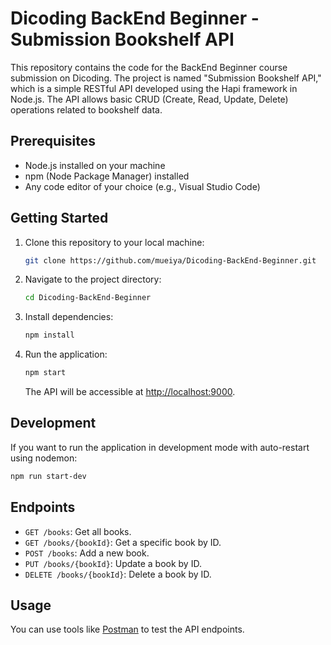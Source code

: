 # Dicoding BackEnd Beginner - Submission Bookshelf API

This repository contains the code for the BackEnd Beginner course submission on Dicoding. The project is named "Submission Bookshelf API," which is a simple RESTful API developed using the Hapi framework in Node.js. The API allows basic CRUD (Create, Read, Update, Delete) operations related to bookshelf data.

## Prerequisites

- Node.js installed on your machine
- npm (Node Package Manager) installed
- Any code editor of your choice (e.g., Visual Studio Code)

## Getting Started

1. Clone this repository to your local machine:

    ```bash
    git clone https://github.com/mueiya/Dicoding-BackEnd-Beginner.git
    ```

2. Navigate to the project directory:

    ```bash
    cd Dicoding-BackEnd-Beginner
    ```

3. Install dependencies:

    ```bash
    npm install
    ```

4. Run the application:

    ```bash
    npm start
    ```

   The API will be accessible at [http://localhost:9000](http://localhost:9000).

## Development

If you want to run the application in development mode with auto-restart using nodemon:

```bash
npm run start-dev
```

## Endpoints

- `GET /books`: Get all books.
- `GET /books/{bookId}`: Get a specific book by ID.
- `POST /books`: Add a new book.
- `PUT /books/{bookId}`: Update a book by ID.
- `DELETE /books/{bookId}`: Delete a book by ID.

## Usage

You can use tools like [Postman](https://www.postman.com/) to test the API endpoints.
